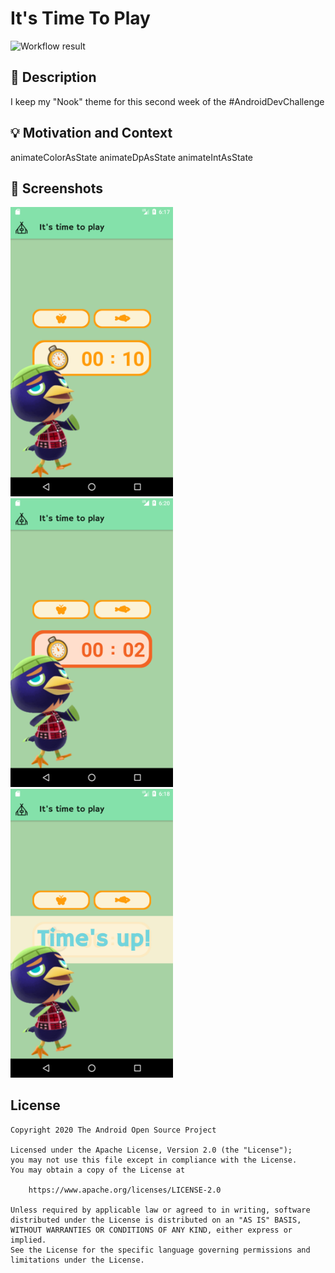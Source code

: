 # It's Time To Play

<!--- Replace <OWNER> with your Github Username and <REPOSITORY> with the name of your repository. -->
<!--- You can find both of these in the url bar when you open your repository in github. -->
![Workflow result](https://github.com/jeremy-giles/AndroidDevChallengeW2/workflows/Check/badge.svg)


## :scroll: Description
I keep my "Nook" theme for this second week of the #AndroidDevChallenge


## :bulb: Motivation and Context
<!--- Optionally point readers to interesting parts of your submission. -->
<!--- What are you especially proud of? -->
animateColorAsState
animateDpAsState
animateIntAsState


## :camera_flash: Screenshots
<!-- You can add more screenshots here if you like -->
<img src="/results/screenshot_1.png" width="260">&emsp;
<img src="/results/screenshot_2.png" width="260">&emsp;
<img src="/results/screenshot_3.png" width="260">

## License
```
Copyright 2020 The Android Open Source Project

Licensed under the Apache License, Version 2.0 (the "License");
you may not use this file except in compliance with the License.
You may obtain a copy of the License at

    https://www.apache.org/licenses/LICENSE-2.0

Unless required by applicable law or agreed to in writing, software
distributed under the License is distributed on an "AS IS" BASIS,
WITHOUT WARRANTIES OR CONDITIONS OF ANY KIND, either express or implied.
See the License for the specific language governing permissions and
limitations under the License.
```